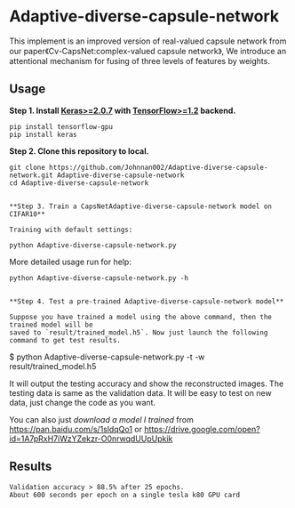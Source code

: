 # Adaptive-diverse-capsule-network

This implement is an improved version of real-valued capsule network from our paper《Cv-CapsNet:complex-valued capsule network》, We introduce an attentional mechanism for fusing of three levels of features by weights.

## Usage

**Step 1.
Install [Keras>=2.0.7](https://github.com/fchollet/keras) 
with [TensorFlow>=1.2](https://github.com/tensorflow/tensorflow) backend.**
```
pip install tensorflow-gpu
pip install keras
```

**Step 2. Clone this repository to local.**
```
git clone https://github.com/Johnnan002/Adaptive-diverse-capsule-network.git Adaptive-diverse-capsule-network
cd Adaptive-diverse-capsule-network


**Step 3. Train a CapsNetAdaptive-diverse-capsule-network model on CIFAR10**  

Training with default settings:
```
    python Adaptive-diverse-capsule-network.py


More detailed usage run for help:
```
python Adaptive-diverse-capsule-network.py -h


**Step 4. Test a pre-trained Adaptive-diverse-capsule-network model**

Suppose you have trained a model using the above command, then the trained model will be
saved to `result/trained_model.h5`. Now just launch the following command to get test results.
```
$ python Adaptive-diverse-capsule-network.py -t -w result/trained_model.h5

It will output the testing accuracy and show the reconstructed images.
The testing data is same as the validation data. It will be easy to test on new data, 
just change the code as you want.

You can also just *download a model I trained* from 
https://pan.baidu.com/s/1sldqQo1
or
https://drive.google.com/open?id=1A7pRxH7iWzYZekzr-O0nrwqdUUpUpkik


## Results

    Validation accuracy > 88.5% after 25 epochs.
    About 600 seconds per epoch on a single tesla k80 GPU card
    
    
    
    
    
